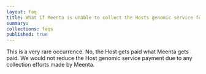 ```yaml
---
layout: faq
title: What if Meenta is unable to collect the Hosts genomic service fees?
summary:
collections: faqs
published: true
---
```


This is a very rare occurrence. No, the Host gets paid what Meenta gets paid. We would not reduce the Host genomic service payment due to any collection efforts made by Meenta.  
